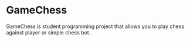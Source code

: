 # GameChess
GameChess is student programming project that allows you to play chess against player or simple chess bot.
